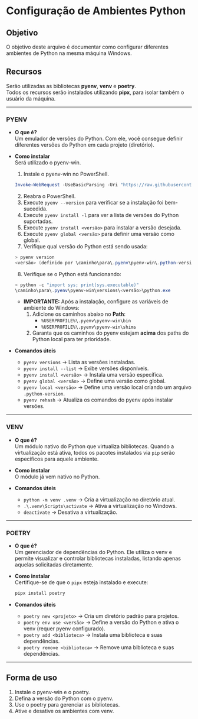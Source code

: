 # Configuração de Ambientes Python
 
## Objetivo
O objetivo deste arquivo é documentar como configurar diferentes ambientes de Python na mesma máquina Windows.

## Recursos
Serão utilizadas as bibliotecas **pyenv**, **venv** e **poetry**.  
Todos os recursos serão instalados utilizando **pipx**, para isolar também o usuário da máquina.

---

### PYENV
- **O que é?**  
  Um emulador de versões do Python. Com ele, você consegue definir diferentes versões do Python em cada projeto (diretório).

- **Como instalar**  
  Será utilizado o pyenv-win.

  1. Instale o pyenv-win no PowerShell.
  ```powershell
  Invoke-WebRequest -UseBasicParsing -Uri "https://raw.githubusercontent.com/pyenv-win/pyenv-win/master/pyenv-win/install-pyenv-win.ps1" -OutFile "./install-pyenv-win.ps1"; &"./install-pyenv-win.ps1"
  ```
  2. Reabra o PowerShell.
  3. Execute `pyenv --version` para verificar se a instalação foi bem-sucedida.
  4. Execute `pyenv install -l` para ver a lista de versões do Python suportadas.
  5. Execute `pyenv install <versão>` para instalar a versão desejada.
  6. Execute `pyenv global <versão>` para definir uma versão como global.
  7. Verifique qual versão do Python está sendo usada:
  ```powershell
  > pyenv version
  <versão> (definido por \caminho\para\.pyenv\pyenv-win\.python-version)
  ```
  8. Verifique se o Python está funcionando:
  ```powershell
  > python -c "import sys; print(sys.executable)"
  \caminho\para\.pyenv\pyenv-win\versions\<versão>\python.exe
  ```
  - **IMPORTANTE:** Após a instalação, configure as variáveis de ambiente do Windows:
    1. Adicione os caminhos abaixo no **Path**:
       - `%USERPROFILE%\.pyenv\pyenv-win\bin`
       - `%USERPROFILE%\.pyenv\pyenv-win\shims`
    2. Garanta que os caminhos do pyenv estejam **acima** dos paths do Python local para ter prioridade.

- **Comandos úteis**
  - `pyenv versions` → Lista as versões instaladas.
  - `pyenv install --list` → Exibe versões disponíveis.
  - `pyenv install <versão>` → Instala uma versão específica.
  - `pyenv global <versão>` → Define uma versão como global.
  - `pyenv local <versão>` → Define uma versão local criando um arquivo `.python-version`.
  - `pyenv rehash` → Atualiza os comandos do pyenv após instalar versões.

---

### VENV
- **O que é?**  
  Um módulo nativo do Python que virtualiza bibliotecas. Quando a virtualização está ativa, todos os pacotes instalados via `pip` serão específicos para aquele ambiente.

- **Como instalar**  
  O módulo já vem nativo no Python.

- **Comandos úteis**
  - `python -m venv .venv` → Cria a virtualização no diretório atual.
  - `.\.venv\Scripts\activate` → Ativa a virtualização no Windows.
  - `deactivate` → Desativa a virtualização.

---

### POETRY
- **O que é?**  
  Um gerenciador de dependências do Python. Ele utiliza o venv e permite visualizar e controlar bibliotecas instaladas, listando apenas aquelas solicitadas diretamente.

- **Como instalar**  
  Certifique-se de que o `pipx` esteja instalado e execute:
  ```bash
  pipx install poetry
  ```

- **Comandos úteis**
  - `poetry new <projeto>` → Cria um diretório padrão para projetos.
  - `poetry env use <versão>` → Define a versão do Python e ativa o venv (requer pyenv configurado).
  - `poetry add <biblioteca>` → Instala uma biblioteca e suas dependências.
  - `poetry remove <biblioteca>` → Remove uma biblioteca e suas dependências.

---

## Forma de uso
1. Instale o pyenv-win e o poetry.
2. Defina a versão do Python com o pyenv.
3. Use o poetry para gerenciar as bibliotecas.
4. Ative e desative os ambientes com venv.
